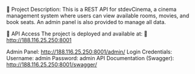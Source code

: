 📄 Project Description:
This is a REST API for stdevCinema, a cinema management system where users can view available rooms, 
movies, and book seats. An admin panel is also provided to manage all data.


🚀 API Access
The project is deployed and available at:
🔗 http://188.116.25.250:8001

Admin Panel: http://188.116.25.250:8001/admin/
Login Credentials:
Username: admin
Password: admin
API Documentation (Swagger): http://188.116.25.250:8001/swagger/